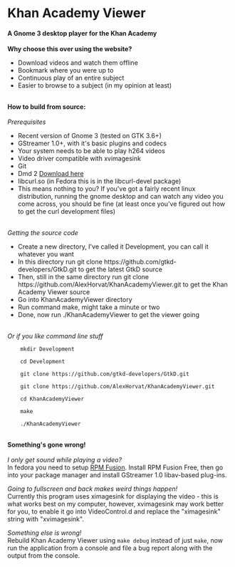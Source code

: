 Khan Academy Viewer
=================

<h4>A Gnome 3 desktop player for the Khan Academy</h4>

<strong>Why choose this over using the website?</strong>
<ul>
	<li>Download videos and watch them offline</li>
	<li>Bookmark where you were up to</li>
	<li>Continuous play of an entire subject</li>
	<li>Easier to browse to a subject (in my opinion at least)</li>
</ul>
<br/>
<strong>How to build from source:</strong>
<br/>
<br/>
<i>Prerequisites</i>
<ul>
	<li>Recent version of Gnome 3 (tested on GTK 3.6+)</li>
	<li>GStreamer 1.0+, with it's basic plugins and codecs</li>
	<li>Your system needs to be able to play h264 videos</li>
	<li>Video driver compatible with xvimagesink</li>
	<li>Git</li>
	<li>Dmd 2 <a href="http://dlang.org/download.html" target="_blank">Download here</a></li>
	<li>libcurl.so (in Fedora this is in the libcurl-devel package)</li>
	<li>This means nothing to you? If you've got a fairly recent linux distribution, running the gnome desktop and can watch any video you come across, you should be fine (at least once you've figured out how to get the curl development files)</li>
</ul>
<br/>
<i>Getting the source code</i>
<ul>
	<li>Create a new directory, I've called it Development, you can call it whatever you want</li>
	<li>In this directory run git clone https://github.com/gtkd-developers/GtkD.git to get the latest GtkD source</li>
	<li>Then, still in the same directory run git clone https://github.com/AlexHorvat/KhanAcademyViewer.git to get the Khan Academy Viewer source</li>
	<li>Go into KhanAcademyViewer directory</li>
	<li>Run command make, might take a minute or two</li>
	<li>Done, now run ./KhanAcademyViewer to get the viewer going</li>
</ul>
<br/>
<i>Or if you like command line stuff</i>
<br/>
<code>
	mkdir Development<br/>
	cd Development<br/>
	git clone https://github.com/gtkd-developers/GtkD.git<br/>
	git clone https://github.com/AlexHorvat/KhanAcademyViewer.git<br/>
	cd KhanAcademyViewer<br/>
	make<br/>
	./KhanAcademyViewer<br/>
</code>
<br/>
<strong>Something's gone wrong!</strong>
<br/>
<br/>
<i>I only get sound while playing a video?</i>
<br/>
In fedora you need to setup <a href="http://rpmfusion.org/Configuration" target="_blank">RPM Fusion</a>. Install RPM Fusion Free, then go into your package manager and install GStreamer 1.0 libav-based plug-ins.

<i>Going to fullscreen and back makes weird things happen!</i>
<br/>
Currently this program uses ximagesink for displaying the video - this is what works best on my computer, however, xvimagesink may work better for you, to enable it go into VideoControl.d and replace the "ximagesink" string with "xvimagesink".

<i>Something else is wrong!</i>
<br/>
Rebuild Khan Academy Viewer using <code>make debug</code> instead of just <code>make</code>, now run the application from a console and file a bug report along with the output from the console.